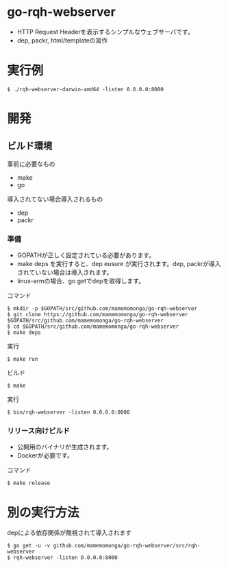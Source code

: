 # go-rqh-webserver

* HTTP Request Headerを表示するシンプルなウェブサーバです。
* dep, packr, html/templateの習作

# 実行例

	$ ./rqh-webserver-darwin-amd64 -listen 0.0.0.0:8000

# 開発

## ビルド環境

事前に必要なもの

* make
* go

導入されてない場合導入されるもの
		
* dep
* packr

### 準備

* GOPATHが正しく設定されている必要があります。
* make deps を実行すると、dep eusure が実行されます。dep, packrが導入されていない場合は導入されます。
* linux-armの場合、go getでdepを取得します。

コマンド

	$ mkdir -p $GOPATH/src/github.com/mamemomonga/go-rqh-webserver
	$ git clone https://github.com/mamemomonga/go-rqh-webserver $GOPATH/src/github.com/mamemomonga/go-rqh-webserver
	$ cd $GOPATH/src/github.com/mamemomonga/go-rqh-webserver
	$ make deps

実行

	$ make run

ビルド

	$ make

実行

	$ bin/rqh-webserver -listen 0.0.0.0:8000

### リリース向けビルド

* 公開用のバイナリが生成されます。
* Dockerが必要です。

コマンド

	$ make release

# 別の実行方法

depによる依存関係が無視されて導入されます

	$ go get -u -v github.com/mamemomonga/go-rqh-webserver/src/rqh-webserver
	$ rqh-webserver -listen 0.0.0.0:8000


